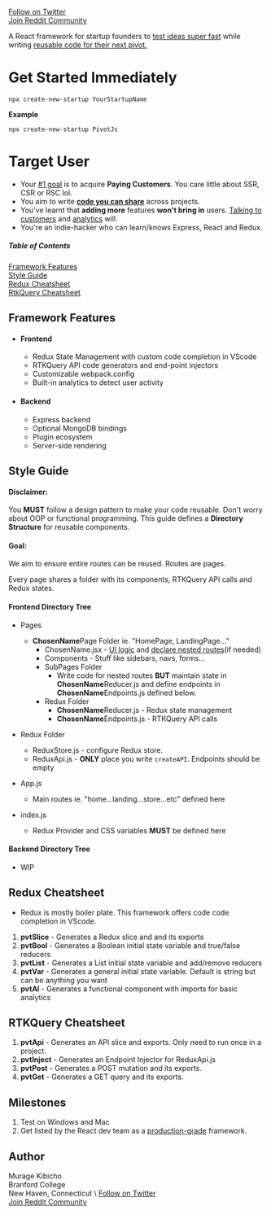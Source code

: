 [Follow on Twitter](https://twitter.com/murage_kibicho) \
[Join Reddit Community](https://www.reddit.com/r/PivotJS/) 

A React framework for startup founders to <ins>test ideas super fast</ins> while writing <ins>reusable code for their next pivot.</ins>  
# Get Started Immediately
```
npx create-new-startup YourStartupName
```
**Example**
```
npx create-new-startup PivotJs
```
# Target User
* Your <ins>#1 goal</ins> is to acquire **Paying Customers**. You care little  about SSR, CSR or RSC lol.  
* You aim to write <ins>**code you can share**</ins> across projects. 
* You've learnt that **adding more** features **won't bring in** users. <ins>Talking to customers</ins> and <ins>analytics</ins> will.
* You're an indie-hacker who can learn/knows Express, React and Redux.

##### Table of Contents  
[Framework Features](#features)  
[Style Guide](#styles) \
[Redux Cheatsheet](#rtk-cheatsheet) \
[RtkQuery Cheatsheet](#rtkquery-cheatsheet)


<a name="features"/>

## Framework Features
*	#### Frontend 
    * Redux State Management with custom code completion in VScode
    * RTKQuery API code generators and end-point injectors
    * Customizable webpack.config 
    * Built-in analytics to detect user activity

* #### Backend 
    * Express backend
    * Optional MongoDB bindings
    * Plugin ecosystem
    * Server-side rendering

<a name="styles"/>

## Style Guide
#### Disclaimer: 

You **MUST** follow a design pattern to make your code reusable. Don't worry about OOP or functional programming. This guide defines a **Directory Structure** for reusable components.

#### Goal: 

We aim to ensure entire routes can be reused. Routes are pages. 

Every page shares a folder with its components, RTKQuery API calls and Redux states. 

#### Frontend Directory Tree
* Pages 
	- **ChosenName**Page Folder ie. "HomePage, LandingPage..." 
	    - ChosenName.jsx - <ins>UI logic</ins> and <ins>declare nested routes</ins>(if needed)
	    - Components - Stuff like sidebars, navs, forms...
	    - SubPages Folder
	        - Write code for nested routes **BUT** maintain state in **ChosenName**Reducer.js and define endpoints in **ChosenName**Endpoints.js defined below.
	    - Redux Folder
	        - **ChosenName**Reducer.js - Redux state management
	        - **ChosenName**Endpoints.js - RTKQuery API calls 
	  
* Redux Folder
	- ReduxStore.js - configure Redux store.
	- ReduxApi.js - **ONLY** place you write `createAPI`. Endpoints should be empty
* App.js
	- Main routes ie. "home...landing...store...etc" defined here
* index.js
    - Redux Provider and CSS variables **MUST** be defined here

#### Backend Directory Tree
* WIP

<a name="rtk-cheatsheet"/>

## Redux Cheatsheet
* Redux is mostly boiler plate. This framework offers code code completion in VScode.
1. **pvtSlice** - Generates a Redux slice and and its exports
2. **pvtBool** - Generates a Boolean initial state variable and true/false reducers
3. **pvtList** - Generates a List initial state variable and add/remove reducers
4. **pvtVar** - Generates a general initial state variable. Default is string but can be anything you want
5. **pvtAl** - Generates a functional component with imports for basic analytics

<a name="rtkquery-cheatsheet"/>

## RTKQuery Cheatsheet
1. **pvtApi** - Generates an API slice and exports. Only need to run once in a project.
2. **pvtInject** - Generates an Endpoint Injector for ReduxApi.js
3. **pvtPost** - Generates a POST mutation and its exports.
4. **pvtGet** - Generates a GET query and its exports.

	
   

## Milestones
1. Test on Windows and Mac
2. Get listed by the React dev team as a [production-grade](https://react.dev/learn/start-a-new-react-project) framework.


## Author
Murage Kibicho \
Branford College \
New Haven, Connecticut \ 
[Follow on Twitter](https://twitter.com/murage_kibicho) \
[Join Reddit Community](https://www.reddit.com/r/PivotJS/)
